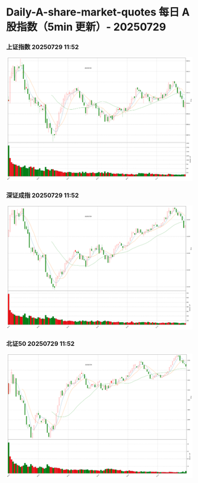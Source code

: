 
# Daily-A-share-market-quotes 每日 A 股指数（5min 更新）- 20250729

### 上证指数 20250729 11:52
![](./fig/2025/7/20250729-sh000001.png)

### 深证成指 20250729 11:52
![](./fig/2025/7/20250729-sz399001.png)

### 北证50 20250729 11:52
![](./fig/2025/7/20250729-bj899050.png)
